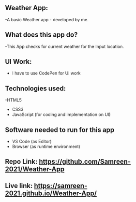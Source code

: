 ## Weather App:
-A basic Weather app - developed by me.

## What does this app do?
-This App checks for current weather for the Input location.

## UI Work:
- I have to use CodePen for UI work


## Technologies used:
-HTML5
- CSS3
- JavaScript (for coding and implementation on UI)

## Software needed to run for this app
- VS Code (as Editor)
- Browser (as runtime environment)

## Repo Link: https://github.com/Samreen-2021/Weather-App

## Live link: https://samreen-2021.github.io/Weather-App/

